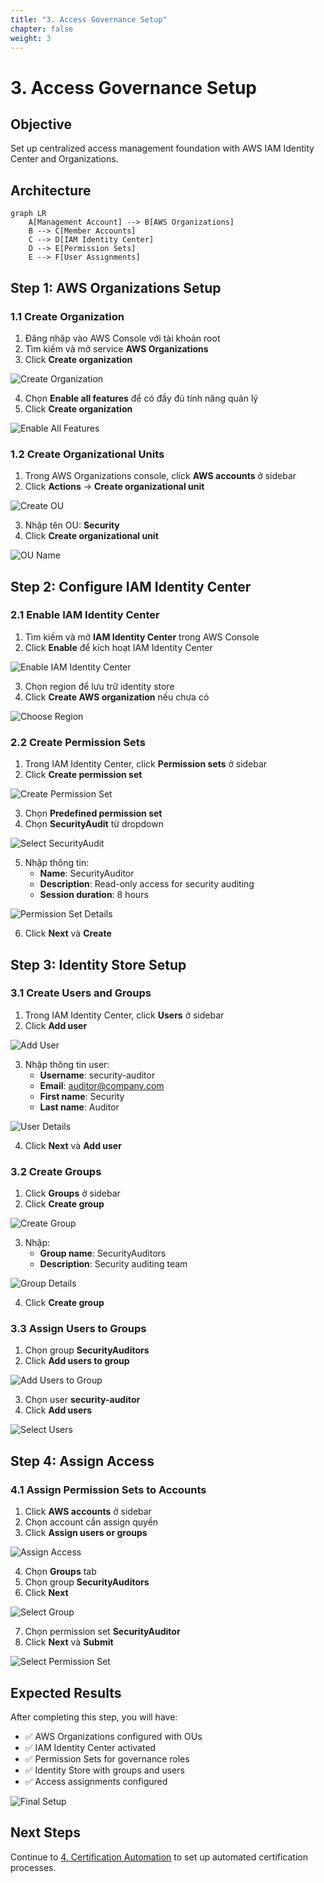 ```yaml
---
title: "3. Access Governance Setup"
chapter: false
weight: 3
---
```


# 3. Access Governance Setup

## Objective

Set up centralized access management foundation with AWS IAM Identity Center and Organizations.

## Architecture

```mermaid
graph LR
    A[Management Account] --> B[AWS Organizations]
    B --> C[Member Accounts]
    C --> D[IAM Identity Center]
    D --> E[Permission Sets]
    E --> F[User Assignments]
```

## Step 1: AWS Organizations Setup

### 1.1 Create Organization

1. Đăng nhập vào AWS Console với tài khoản root
2. Tìm kiếm và mở service **AWS Organizations**
3. Click **Create organization**

![Create Organization](/images/3/create-organization.png?featherlight=false&width=90pc)

4. Chọn **Enable all features** để có đầy đủ tính năng quản lý
5. Click **Create organization**

![Enable All Features](/images/3/enable-all-features.png?featherlight=false&width=90pc)

### 1.2 Create Organizational Units

1. Trong AWS Organizations console, click **AWS accounts** ở sidebar
2. Click **Actions** → **Create organizational unit**

![Create OU](/images/3/create-ou.png?featherlight=false&width=90pc)

3. Nhập tên OU: **Security**
4. Click **Create organizational unit**

![OU Name](/images/3/ou-name.png?featherlight=false&width=90pc)

## Step 2: Configure IAM Identity Center

### 2.1 Enable IAM Identity Center

1. Tìm kiếm và mở **IAM Identity Center** trong AWS Console
2. Click **Enable** để kích hoạt IAM Identity Center

![Enable IAM Identity Center](/images/3/enable-identity-center.png?featherlight=false&width=90pc)

3. Chọn region để lưu trữ identity store
4. Click **Create AWS organization** nếu chưa có

![Choose Region](/images/3/choose-region.png?featherlight=false&width=90pc)

### 2.2 Create Permission Sets

1. Trong IAM Identity Center, click **Permission sets** ở sidebar
2. Click **Create permission set**

![Create Permission Set](/images/3/create-permission-set.png?featherlight=false&width=90pc)

3. Chọn **Predefined permission set**
4. Chọn **SecurityAudit** từ dropdown

![Select SecurityAudit](/images/3/select-security-audit.png?featherlight=false&width=90pc)

5. Nhập thông tin:
   - **Name**: SecurityAuditor
   - **Description**: Read-only access for security auditing
   - **Session duration**: 8 hours

![Permission Set Details](/images/3/permission-set-details.png?featherlight=false&width=90pc)

6. Click **Next** và **Create**

## Step 3: Identity Store Setup

### 3.1 Create Users and Groups

1. Trong IAM Identity Center, click **Users** ở sidebar
2. Click **Add user**

![Add User](/images/3/add-user.png?featherlight=false&width=90pc)

3. Nhập thông tin user:
   - **Username**: security-auditor
   - **Email**: auditor@company.com
   - **First name**: Security
   - **Last name**: Auditor

![User Details](/images/3/user-details.png?featherlight=false&width=90pc)

4. Click **Next** và **Add user**

### 3.2 Create Groups

1. Click **Groups** ở sidebar
2. Click **Create group**

![Create Group](/images/3/create-group.png?featherlight=false&width=90pc)

3. Nhập:
   - **Group name**: SecurityAuditors
   - **Description**: Security auditing team

![Group Details](/images/3/group-details.png?featherlight=false&width=90pc)

4. Click **Create group**

### 3.3 Assign Users to Groups

1. Chọn group **SecurityAuditors**
2. Click **Add users to group**

![Add Users to Group](/images/3/add-users-to-group.png?featherlight=false&width=90pc)

3. Chọn user **security-auditor**
4. Click **Add users**

![Select Users](/images/3/select-users.png?featherlight=false&width=90pc)

## Step 4: Assign Access

### 4.1 Assign Permission Sets to Accounts

1. Click **AWS accounts** ở sidebar
2. Chọn account cần assign quyền
3. Click **Assign users or groups**

![Assign Access](/images/3/assign-access.png?featherlight=false&width=90pc)

4. Chọn **Groups** tab
5. Chọn group **SecurityAuditors**
6. Click **Next**

![Select Group](/images/3/select-group-assign.png?featherlight=false&width=90pc)

7. Chọn permission set **SecurityAuditor**
8. Click **Next** và **Submit**

![Select Permission Set](/images/3/select-permission-set-assign.png?featherlight=false&width=90pc)

## Expected Results

After completing this step, you will have:

- ✅ AWS Organizations configured with OUs
- ✅ IAM Identity Center activated
- ✅ Permission Sets for governance roles
- ✅ Identity Store with groups and users
- ✅ Access assignments configured

![Final Setup](/images/3/final-setup.png?featherlight=false&width=90pc)

## Next Steps

Continue to [4. Certification Automation](../4-tu-dong-hoa-certification) to set up automated certification processes.